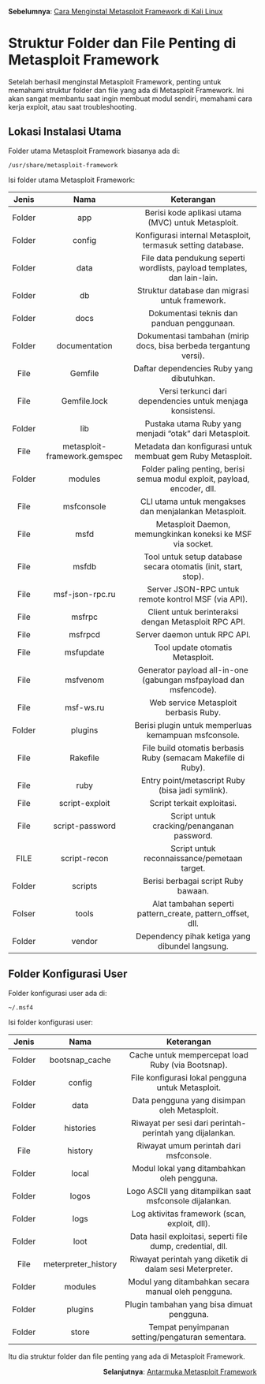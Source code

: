 <p align="left"><b>Sebelumnya</b>: <a href="https://github.com/fixploit03/Belajar-Metasploit/blob/main/resource/Cara%20Menginstal%20Metasploit%20Framework%20di%20Kali%20Linux.md">Cara Menginstal Metasploit Framework di Kali Linux</a></p>

# Struktur Folder dan File Penting di Metasploit Framework

Setelah berhasil menginstal Metasploit Framework, penting untuk memahami struktur folder dan file yang ada di Metasploit Framework. Ini akan sangat membantu saat ingin membuat modul sendiri, memahami cara kerja exploit, atau saat troubleshooting.

## Lokasi Instalasi Utama

Folder utama Metasploit Framework biasanya ada di:

```
/usr/share/metasploit-framework
```

Isi folder utama Metasploit Framework:

| Jenis | Nama | Keterangan |
|:--:|:--:|:--:|
| Folder | app | Berisi kode aplikasi utama (MVC) untuk Metasploit. |
| Folder | config | Konfigurasi internal Metasploit, termasuk setting database. |
| Folder | data |	File data pendukung seperti wordlists, payload templates, dan lain-lain. |
| Folder | db | Struktur database dan migrasi untuk framework. |
| Folder | docs | Dokumentasi teknis dan panduan penggunaan. |
| Folder | documentation | Dokumentasi tambahan (mirip docs, bisa berbeda tergantung versi). |
| File | Gemfile | Daftar dependencies Ruby yang dibutuhkan. |
| File | Gemfile.lock | Versi terkunci dari dependencies untuk menjaga konsistensi. | 
| Folder | lib | Pustaka utama Ruby yang menjadi “otak” dari Metasploit. |
| File | metasploit-framework.gemspec | Metadata dan konfigurasi untuk membuat gem Ruby Metasploit. |
| Folder | modules | Folder paling penting, berisi semua modul exploit, payload, encoder, dll. |
| File | msfconsole | CLI utama untuk mengakses dan menjalankan Metasploit. |
| File | msfd | Metasploit Daemon, memungkinkan koneksi ke MSF via socket. |
| File | msfdb | Tool untuk setup database secara otomatis (init, start, stop). |
| File | msf-json-rpc.ru | Server JSON-RPC untuk remote kontrol MSF (via API). |
| File | msfrpc | Client untuk berinteraksi dengan Metasploit RPC API. |
| File | msfrpcd | Server daemon untuk RPC API. |
| File | msfupdate | Tool update otomatis Metasploit. |
| File | msfvenom | Generator payload all-in-one (gabungan msfpayload dan msfencode). |
| File | msf-ws.ru | Web service Metasploit berbasis Ruby. |
| Folder | plugins | Berisi plugin untuk memperluas kemampuan msfconsole. |
| File | Rakefile | File build otomatis berbasis Ruby (semacam Makefile di Ruby). | 
| File | ruby | Entry point/metascript Ruby (bisa jadi symlink). |
| File | script-exploit | Script terkait exploitasi. |
| File | script-password | Script untuk cracking/penanganan password. |
| FILE | script-recon | Script untuk reconnaissance/pemetaan target. |
| Folder | scripts | Berisi berbagai script Ruby bawaan. |
| Folser | tools | Alat tambahan seperti pattern_create, pattern_offset, dll. |
| Folder | vendor | Dependency pihak ketiga yang dibundel langsung. |

## Folder Konfigurasi User

Folder konfigurasi user ada di:

```
~/.msf4
```

Isi folder konfigurasi user:

| Jenis |	Nama | Keterangan |
|:--:|:--:|:--:|
| Folder | bootsnap_cache | Cache untuk mempercepat load Ruby (via Bootsnap). | 
| Folder | config | File konfigurasi lokal pengguna untuk Metasploit. |
| Folder | data | Data pengguna yang disimpan oleh Metasploit. |
| Folder | histories | Riwayat per sesi dari perintah-perintah yang dijalankan. |
| File | history | Riwayat umum perintah dari msfconsole. |
| Folder | local | Modul lokal yang ditambahkan oleh pengguna. |
| Folder | logos | Logo ASCII yang ditampilkan saat msfconsole dijalankan. |
| Folder | logs | Log aktivitas framework (scan, exploit, dll). |
| Folder | loot | Data hasil exploitasi, seperti file dump, credential, dll. |
| File | meterpreter_history | Riwayat perintah yang diketik di dalam sesi Meterpreter. |
| Folder | modules | Modul yang ditambahkan secara manual oleh pengguna. |
| Folder | plugins | Plugin tambahan yang bisa dimuat pengguna. |
|Folder | store	| Tempat penyimpanan setting/pengaturan sementara. |

Itu dia struktur folder dan file penting yang ada di Metasploit Framework.

<p align="right"><b>Selanjutnya</b>: <a href="https://github.com/fixploit03/Belajar-Metasploit/blob/main/resource/Antarmuka%20Metasploit%20Framework.md">Antarmuka Metasploit Framework</a></p>
